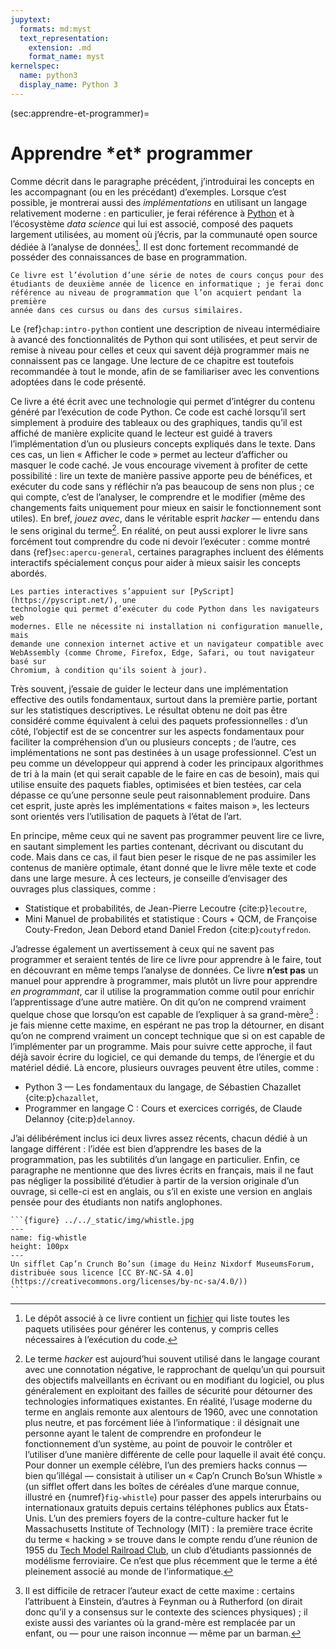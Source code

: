 ```yaml
---
jupytext:
  formats: md:myst
  text_representation:
    extension: .md
    format_name: myst
kernelspec:
  name: python3
  display_name: Python 3
---
```


(sec:apprendre-et-programmer)=
# Apprendre <span class="ast">\*</span>et<span class="ast">\*</span> programmer

Comme décrit dans le paragraphe précédent, j’introduirai les concepts en les
accompagnant (ou en les précédant) d’exemples. Lorsque c’est possible, je
montrerai aussi des _implémentations_ en utilisant un langage relativement
moderne : en particulier, je ferai référence à [Python](https://www.python.org)
et à l’écosystème _data science_ qui lui est associé, composé des paquets
largement utilisées, au moment où j’écris, par la communauté open source dédiée
à l’analyse de données[^paquets]. Il est donc fortement recommandé de posséder
des connaissances de base en programmation.
```{margin}
Ce livre est l’évolution d’une série de notes de cours conçus pour des
étudiants de deuxième année de licence en informatique ; je ferai donc
référence au niveau de programmation que l’on acquiert pendant la première
année dans ces cursus ou dans des cursus similaires.
```

Le {ref}`chap:intro-python` contient une description de niveau intermédiaire à
avancé des fonctionnalités de Python qui sont utilisées, et peut servir de
remise à niveau pour celles et ceux qui savent déjà programmer mais ne
connaissent pas ce langage. Une lecture de ce chapitre est toutefois
recommandée à tout le monde, afin de se familiariser avec les conventions
adoptées dans le code présenté.

Ce livre a été écrit avec une technologie qui permet d’intégrer du contenu
généré par l’exécution de code Python. Ce code est caché lorsqu’il sert
simplement à produire des tableaux ou des graphiques, tandis qu’il est affiché
de manière explicite quand le lecteur est guidé à travers l’implémentation d’un
ou plusieurs concepts expliqués dans le texte. Dans ces cas, un lien
« Afficher le code » permet au lecteur d’afficher ou masquer le code caché.
Je vous encourage vivement à profiter de cette possibilité : lire un texte de
manière passive apporte peu de bénéfices, et exécuter du code sans y réfléchir
n’a pas beaucoup de sens non plus ; ce qui compte, c’est de l’analyser, le
comprendre et le modifier (même des changements faits uniquement pour mieux en
saisir le fonctionnement sont utiles). En bref, _jouez avec_, dans le véritable
esprit _hacker_ &mdash; entendu dans le sens original du terme[^hacker]. En
réalité, on peut aussi explorer le livre sans forcément tout comprendre du code
ni devoir l’exécuter : comme montré dans {ref}`sec:apercu-general`, certaines
paragraphes incluent des éléments interactifs spécialement conçus pour aider à
mieux saisir les concepts abordés.

```{margin}
Les parties interactives s’appuient sur [PyScript](https://pyscript.net/), une
technologie qui permet d’exécuter du code Python dans les navigateurs web
modernes. Elle ne nécessite ni installation ni configuration manuelle, mais
demande une connexion internet active et un navigateur compatible avec
WebAssembly (comme Chrome, Firefox, Edge, Safari, ou tout navigateur basé sur
Chromium, à condition qu'ils soient à jour).
```

Très souvent, j’essaie de guider le lecteur dans une implémentation effective
des outils fondamentaux, surtout dans la première partie, portant sur les
statistiques descriptives. Le résultat obtenu ne doit pas être considéré comme
équivalent à celui des paquets professionnelles : d’un côté, l’objectif est de
se concentrer sur les aspects fondamentaux pour faciliter la compréhension d’un
ou plusieurs concepts ; de l’autre, ces implémentations ne sont pas destinées à
un usage professionnel. C’est un peu comme un développeur qui apprend à coder
les principaux algorithmes de tri à la main (et qui serait capable de le faire
en cas de besoin), mais qui utilise ensuite des paquets fiables, optimisées et
bien testées, car cela dépasse ce qu’une personne seule peut raisonnablement
produire. Dans cet esprit, juste après les implémentations « faites maison »,
les lecteurs sont orientés vers l’utilisation de paquets à l’état de l’art.

En principe, même ceux qui ne savent pas programmer peuvent lire ce livre, en
sautant simplement les parties contenant, décrivant ou discutant du code. Mais
dans ce cas, il faut bien peser le risque de ne pas assimiler les contenus de
manière optimale, étant donné que le livre mêle texte et code dans une large
mesure. À ces lecteurs, je conseille d’envisager des ouvrages plus classiques,
comme :

- Statistique et probabilités, de Jean-Pierre Lecoutre {cite:p}`lecoutre`,
- Mini Manuel de probabilités et statistique : Cours + QCM, de Françoise
  Couty-Fredon, Jean Debord etand Daniel Fredon {cite:p}`coutyfredon`.

J’adresse également un avertissement à ceux qui ne savent pas programmer et
seraient tentés de lire ce livre pour apprendre à le faire, tout en découvrant
en même temps l’analyse de données. Ce livre __n’est pas__ un manuel pour
apprendre à programmer, mais plutôt un livre pour apprendre _en programmant_, 
car il utilise la programmation comme outil pour enrichir l’apprentissage d’une
autre matière. On dit qu’on ne comprend vraiment quelque chose que lorsqu’on
est capable de l’expliquer à sa grand-mère[^cite-granny] : je fais mienne cette
maxime, en espérant ne pas trop la détourner, en disant qu’on ne comprend
vraiment un concept technique que si on est capable de l’implémenter par un
programme. Mais pour suivre cette approche, il faut déjà savoir écrire du
logiciel, ce qui demande du temps, de l’énergie et du matériel dédié. Là encore,
plusieurs ouvrages peuvent être utiles, comme :

- Python 3 &mdash; Les fondamentaux du langage, de Sébastien Chazallet
  {cite:p}`chazallet`,
- Programmer en langage C : Cours et exercices corrigés, de Claude Delannoy
  {cite:p}`delannoy`.

J’ai délibérément inclus ici deux livres assez récents, chacun dédié à un
langage différent : l’idée est bien d’apprendre les bases de la programmation,
pas les subtilités d’un langage en particulier. Enfin, ce paragraphe ne
mentionne que des livres écrits en français, mais il ne faut pas négliger la
possibilité d’étudier à partir de la version originale d’un ouvrage, si
celle-ci est en anglais, ou s’il en existe une version en anglais pensée pour
des étudiants non natifs anglophones.

````{margin}
```{figure} ../../_static/img/whistle.jpg
---
name: fig-whistle
height: 100px
---
Un sifflet Cap’n Crunch Bo’sun (image du Heinz Nixdorf MuseumsForum, distribuée sous licence [CC BY-NC-SA 4.0](https://creativecommons.org/licenses/by-nc-sa/4.0/))
```
````


[^paquets]: Le dépôt associé à ce livre contient un
[fichier](https://github.com/dariomalchiodi/sds/blob/main/requirements.in)
qui liste toutes les paquets utilisées pour générer les contenus, y compris
celles nécessaires à l’exécution du code.

[^hacker]: Le terme _hacker_ est aujourd’hui souvent utilisé dans le langage
courant avec une connotation négative, le rapprochant de quelqu’un qui poursuit
des objectifs malveillants en écrivant ou en modifiant du logiciel, ou plus
généralement en exploitant des failles de sécurité pour détourner des
technologies informatiques existantes. En réalité, l’usage moderne du terme en
anglais remonte aux alentours de 1960, avec une connotation plus neutre, et pas
forcément liée à l’informatique : il désignait une personne ayant le talent de
comprendre en profondeur le fonctionnement d’un système, au point de pouvoir le
contrôler et l’utiliser d’une manière différente de celle pour laquelle il
avait été conçu. Pour donner un exemple célèbre, l’un des premiers hacks connus 
&mdash; bien qu’illégal &mdash; consistait à utiliser un « Cap’n Crunch Bo’sun
Whistle » (un sifflet offert dans les boîtes de céréales d’une marque connue,
illustré en {numref}`fig-whistle`) pour passer des appels interurbains ou
internationaux gratuits depuis certains téléphones publics aux États-Unis. L’un
des premiers foyers de la contre-culture hacker fut le Massachusetts Institute
of Technology (MIT) : la première trace écrite du terme « hacking » se trouve
dans le compte rendu d’une réunion de 1955 du
[Tech Model Railroad Club](http://tmrc.mit.edu/), un club d’étudiants
passionnés de modélisme ferroviaire. Ce n’est que plus récemment que le terme a
été pleinement associé au monde de l’informatique.

[^cite-granny]: Il est difficile de retracer l’auteur exact de cette maxime :
certains l’attribuent à Einstein, d’autres à Feynman ou à Rutherford (on dirait
donc qu’il y a consensus sur le contexte des sciences physiques) ; il existe
aussi des variantes où la grand-mère est remplacée par un enfant, ou &mdash;
pour une raison inconnue &mdash; même par un barman.

